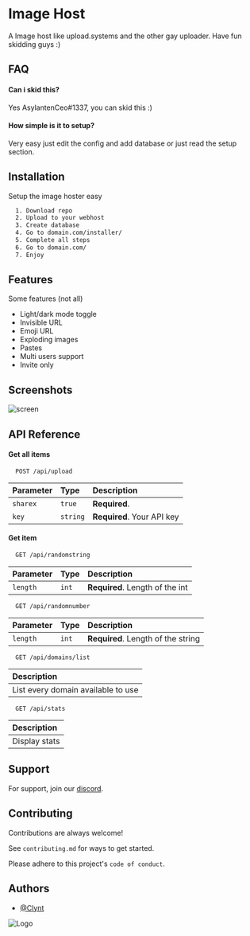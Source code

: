
# Image Host

A Image host like upload.systems and the other gay uploader. Have fun skidding guys :)


## FAQ

#### Can i skid this?

Yes AsylantenCeo#1337, you can skid this :)

#### How simple is it to setup?

Very easy just edit the config and add database or just read the setup section.


## Installation

Setup the image hoster easy

```bash
  1. Download repo
  2. Upload to your webhost
  3. Create database
  4. Go to domain.com/installer/
  5. Complete all steps
  6. Go to domain.com/
  7. Enjoy
```
    
## Features

Some features (not all)

- Light/dark mode toggle
- Invisible URL
- Emoji URL
- Exploding images
- Pastes
- Multi users support
- Invite only


## Screenshots

![screen]()


## API Reference

#### Get all items

```http
  POST /api/upload
```

| Parameter | Type     | Description                |
| :-------- | :------- | :------------------------- |
| `sharex`  | `true`   | **Required**.              |
| `key`     | `string` | **Required**. Your API key |

#### Get item

```http
  GET /api/randomstring
```

| Parameter | Type     | Description                       |
| :-------- | :------- | :-------------------------------- |
| `length`      | `int` | **Required**. Length of the int |

```http
  GET /api/randomnumber
```

| Parameter | Type     | Description                       |
| :-------- | :------- | :-------------------------------- |
| `length`      | `int` | **Required**. Length of the string |

```http
  GET /api/domains/list
```

|  Description                       |
|  :-------------------------------- |
| List every domain available to use |

```http
  GET /api/stats
```

|  Description                       |
|  :-------------------------------- |
| Display stats |



## Support

For support, join our [discord](https://discord.gg/nRBkz2NWSU).


## Contributing

Contributions are always welcome!

See `contributing.md` for ways to get started.

Please adhere to this project's `code of conduct`.


## Authors

- [@Clynt](https://github.com/clynt707)


![Logo]()

